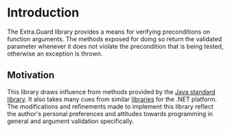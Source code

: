 # Introduction

The Extra.Guard library provides a means for verifying preconditions on function
arguments. The methods exposed for doing so return the validated parameter
whenever it does not violate the precondition that is being tested, otherwise an
exception is thrown.

## Motivation

This library draws influence from methods provided by the
[Java standard library](https://docs.oracle.com/javase/8/docs/api/java/util/Objects.html#requireNonNull-T-).
It also takes many cues from similar
[libraries](https://github.com/ardalis/guardclauses) for the .NET platform. The
modifications and refinements made to implement this library reflect the author's
personal preferences and attitudes towards programming in general and argument
validation specifically.
